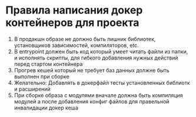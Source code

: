 # Правила написания докер контейнеров для проекта


1. В продакшн образе не должно быть лишник библиотек, установщиков зависимостей, компиляторов, etc. 
2. В entrypoint должен быть код который умеет читать файли из папки, и исполнять скрипты, для гибкого добавления нужных действий перед стартом контейнера
3. Прогрев кешей который не требует баз данных должне быть выполнен при сборке
4. Желательно: Добавлять в докерфайл тесты установленных библиотк и расширений
5. При сборке образа с модулями вначале должна быть компиляция модулей а после добавления конфиг файлов для правельной инвалидации докер кеша
